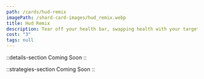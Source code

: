 ```yaml
---
path: /cards/hud-remix
imagePath: /shard-card-images/hud_remix.webp
title: Hud Remix
description: Tear off your health bar, swapping health with your target Lancer.
cost: "3"
tags: null
---
```


::details-section
Coming Soon
::

::strategies-section
Coming Soon
::
